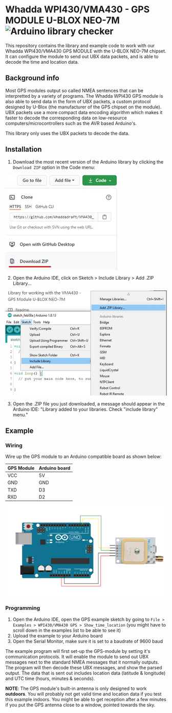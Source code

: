 # Whadda WPI430/VMA430 - GPS MODULE U-BLOX NEO-7M ![Arduino library checker](https://github.com/Whaddadraft/VMA430_GPS_Module/workflows/Arduino%20library%20checker/badge.svg)

This repository contains the library and example code to work with our Whadda WPI430/VMA430 GPS MODULE with the U-BLOX NEO-7M chipset. It can configure the module to send out UBX data packets, and is able to decode the time and location data.

## Background info

Most GPS modules output so called NMEA sentences that can be interpretted by a variety of programs. The Whadda WPI430 GPS module is also able to send data in the form of UBX packets, a custom protocol designed by U-Blox (the manufacturer of the GPS chipset on the module). 
UBX packets use a more compact data encoding algorithm which makes it faster to decode the corresponding data on low-resource computers/microcontrollers such as the AVR based Arduino's. 

This library only uses the UBX packets to decode the data.


## Installation

1. Download the most recent version of the Arduino library by clicking the ```Download ZIP``` option in the Code menu:

![](./extras/images/download.jpg)

2. Open the Arduino IDE, click on Sketch > Include Library > Add .ZIP Library...

![](./extras/images/add_library.jpg)

3. Open the .ZIP file you just downloaded, a message should appear in the Arduino IDE: "Library added to your libraries. Check "include library" menu."

## Example

### Wiring
Wire up the GPS module to an Arduino compatible board as shown below:

|GPS Module|Arduino board|
|----------|-------------|
|VCC|5V|
|GND|GND|
|TXD|D3|
|RXD|D2|

![](./extras/images/wiring_diagram.png)

### Programming

1. Open the Arduino IDE, open the GPS example sketch by going to ```File > Examples > WPI430/VMA430 GPS > Show_time_location``` (you might have to scroll down in the examples list to be able to see it)
2. Upload the example to your Arduino board
3. Open the Serial Monitor, make sure it is set to a baudrate of 9600 baud

The example program will first set-up the GPS-module by setting it's communication protocols. It will enable the module to send out UBX messages next to the standard NMEA messages that it normally outputs.
The program will then decode these UBX messages, and show the parsed output. The data that is sent out includes location data (latitude & longitude) and UTC time (hours, minutes & seconds).

**NOTE**: The GPS module's built-in antenna is only designed to work **outdoors**. You will probably not get valid time and location data if you test this example indoors. You might be able to get reception after a few minutes if you put the GPS antenna close to a window, pointed towards the sky.